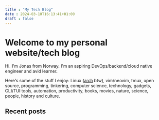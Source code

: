 ```yaml
---
title : "My Tech Blog"
date : 2024-03-10T16:13:41+01:00
draft : false
---
```


# Welcome to my personal website/tech blog
Hi. I'm Jonas from Norway. I'm an aspiring DevOps/backend/cloud native engineer and avid learner.

Here's some of the stuff I enjoy: Linux ([arch](https://archlinux.org/) btw), vim/neovim, tmux, open source, programming, tinkering, computer science, technology, gadgets, CLI/TUI tools, automation, productivity, books, movies, nature, science, people, history and culture. 
## Recent posts

